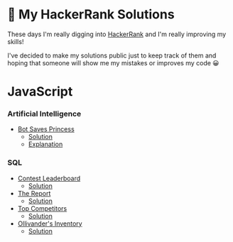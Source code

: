 # 🍿 My HackerRank Solutions

These days I'm really digging into [HackerRank](https://www.hackerrank.com) and I'm really improving my skills!

I've decided to make my solutions public just to keep track of them and hoping that someone will show me my mistakes or improves my code 😀

# JavaScript

### Artificial Intelligence

- [Bot Saves Princess](https://www.hackerrank.com/challenges/saveprincess)
  - [Solution](/src/js/artificial-intelligence/lib/bot-saves-princess.js)
  - [Explanation](/src/js/artificial-intelligence/README.md#bot-saves-princess)

### SQL

- [Contest Leaderboard](https://www.hackerrank.com/challenges/contest-leaderboard/problem)
  - [Solution](/src/SQL/contest-leaderboard.sql)
- [The Report](https://www.hackerrank.com/challenges/the-report/problem)
  - [Solution](/src/SQL/the-report.sql)
- [Top Competitors](https://www.hackerrank.com/challenges/full-score/problem)
  - [Solution](/src/SQL/top-competitors.sql)
- [Ollivander's Inventory](https://www.hackerrank.com/challenges/harry-potter-and-wands/problem)
  - [Solution](/src/SQL/ollivander-s-inventory.sql)
